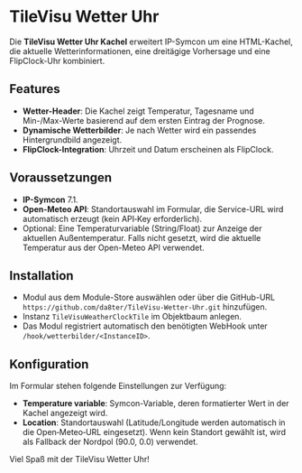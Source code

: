 # TileVisu Wetter Uhr

Die **TileVisu Wetter Uhr Kachel** erweitert IP-Symcon um eine HTML-Kachel, die aktuelle Wetterinformationen, eine dreitägige Vorhersage und eine FlipClock-Uhr kombiniert.

## Features
- **Wetter-Header**: Die Kachel zeigt Temperatur, Tagesname und Min-/Max-Werte basierend auf dem ersten Eintrag der Prognose.
- **Dynamische Wetterbilder**: Je nach Wetter wird ein passendes Hintergrundbild angezeigt.
- **FlipClock-Integration**: Uhrzeit und Datum erscheinen als FlipClock.

## Voraussetzungen
- **IP-Symcon** 7.1.
- **Open-Meteo API**: Standortauswahl im Formular, die Service-URL wird automatisch erzeugt (kein API‑Key erforderlich).
- Optional: Eine Temperaturvariable (String/Float) zur Anzeige der aktuellen Außentemperatur. Falls nicht gesetzt, wird die aktuelle Temperatur aus der Open-Meteo API verwendet.

## Installation
- Modul aus dem Module-Store auswählen oder über die GitHub-URL `https://github.com/da8ter/TileVisu-Wetter-Uhr.git` hinzufügen.
- Instanz `TileVisuWeatherClockTile` im Objektbaum anlegen.
- Das Modul registriert automatisch den benötigten WebHook unter `/hook/wetterbilder/<InstanceID>`.

## Konfiguration
Im Formular stehen folgende Einstellungen zur Verfügung:
- **Temperature variable**: Symcon-Variable, deren formatierter Wert in der Kachel angezeigt wird.
- **Location**: Standortauswahl (Latitude/Longitude werden automatisch in die Open‑Meteo‑URL eingesetzt). Wenn kein Standort gewählt ist, wird als Fallback der Nordpol (90.0, 0.0) verwendet.


Viel Spaß mit der TileVisu Wetter Uhr!
